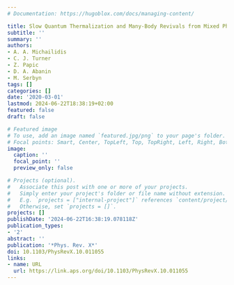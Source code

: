 ```yaml
---
# Documentation: https://hugoblox.com/docs/managing-content/

title: Slow Quantum Thermalization and Many-Body Revivals from Mixed Phase Space
subtitle: ''
summary: ''
authors:
- A. A. Michailidis
- C. J. Turner
- Z. Papic
- D. A. Abanin
- M. Serbyn
tags: []
categories: []
date: '2020-03-01'
lastmod: 2024-06-22T18:38:19+02:00
featured: false
draft: false

# Featured image
# To use, add an image named `featured.jpg/png` to your page's folder.
# Focal points: Smart, Center, TopLeft, Top, TopRight, Left, Right, BottomLeft, Bottom, BottomRight.
image:
  caption: ''
  focal_point: ''
  preview_only: false

# Projects (optional).
#   Associate this post with one or more of your projects.
#   Simply enter your project's folder or file name without extension.
#   E.g. `projects = ["internal-project"]` references `content/project/deep-learning/index.md`.
#   Otherwise, set `projects = []`.
projects: []
publishDate: '2024-06-22T16:38:19.078118Z'
publication_types:
- '2'
abstract: ''
publication: '*Phys. Rev. X*'
doi: 10.1103/PhysRevX.10.011055
links:
- name: URL
  url: https://link.aps.org/doi/10.1103/PhysRevX.10.011055
---
```

